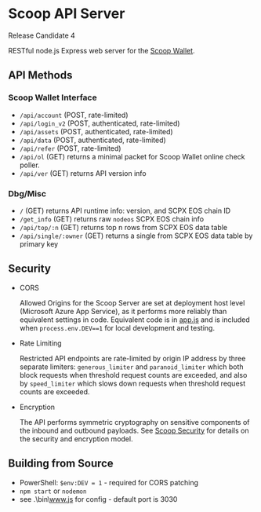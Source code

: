 # Scoop API Server
Release Candidate 4

RESTful node.js Express web server for the [Scoop Wallet](https://github.com/Scoop-Tech/scpx-wallet).

## API Methods

### Scoop Wallet Interface

  * ```/api/account``` (POST, rate-limited)
  * ```/api/login_v2``` (POST, authenticated, rate-limited) 
  * ```/api/assets``` (POST, authenticated, rate-limited) 
  * ```/api/data``` (POST, authenticated, rate-limited) 
  * ```/api/refer``` (POST, rate-limited) 
  * ```/api/ol``` (GET) returns a minimal packet for Scoop Wallet online check poller.
  * ```/api/ver``` (GET) returns API version info

### Dbg/Misc

  * ```/``` (GET) returns API runtime info: version, and SCPX EOS chain ID
  * ```/get_info``` (GET) returns raw ```nodeos``` SCPX EOS chain info
  * ```/api/top/:n``` (GET) returns top n rows from SCPX EOS data table
  * ```/api/single/:owner``` (GET) returns a single from SCPX EOS data table by primary key

## Security

  * CORS

    Allowed Origins for the Scoop Server are set at deployment host level (Microsoft Azure App Service), as it performs more reliably than equivalent settings in code. Equivalent code is in [app.js](./app.js) and is included when ```process.env.DEV==1``` for local development and testing.

  * Rate Limiting

    Restricted API endpoints are rate-limited by origin IP address by three separate limiters: ```generous_limiter``` and ```paranoid_limiter``` which both block requests when threshold request counts are exceeded, and also by ```speed_limiter``` which slows down requests when threshold request counts are exceeded.

  * Encryption
    
    The API performs symmetric cryptography on sensitive components of the inbound and outbound payloads. See [Scoop Security](https://github.com/Scoop-Tech/scpx-svr/blob/master/SECINFO.md) for details on the security and encryption model. 

## Building from Source

  * PowerShell: `$env:DEV = 1` - required for CORS patching
  * `npm start` or `nodemon`
  * see .\bin\www.js for config - default port is 3030

